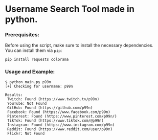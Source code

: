 
# Username Search Tool made in python.



### Prerequisites:
Before using the script, make sure to install the necessary dependencies. You can install them via `pip`:

```
pip install requests colorama
```

### Usage and Example:
```
$ python main.py p99n
[+] Checking for username: p99n

Results:
 Twitch: Found (https://www.twitch.tv/p99n)
 YouTube: Not Found
 GitHub: Found (https://github.com/p99n)
 Facebook: Found (https://www.facebook.com/p99n)
 Pinterest: Found (https://www.pinterest.com/p99n/)
 TikTok: Found (https://www.tiktok.com/@p99n)
 Instagram: Found (https://www.instagram.com/p99n)
 Reddit: Found (https://www.reddit.com/user/p99n)
 Flickr: Not Found
```
